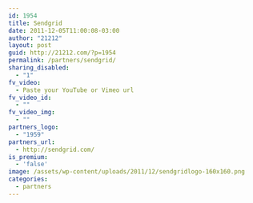 ```yaml
---
id: 1954
title: Sendgrid
date: 2011-12-05T11:00:08-03:00
author: "21212"
layout: post
guid: http://21212.com/?p=1954
permalink: /partners/sendgrid/
sharing_disabled:
  - "1"
fv_video:
  - Paste your YouTube or Vimeo url
fv_video_id:
  - ""
fv_video_img:
  - ""
partners_logo:
  - "1959"
partners_url:
  - http://sendgrid.com/
is_premium:
  - 'false'
image: /assets/wp-content/uploads/2011/12/sendgridlogo-160x160.png
categories:
  - partners
---
```

